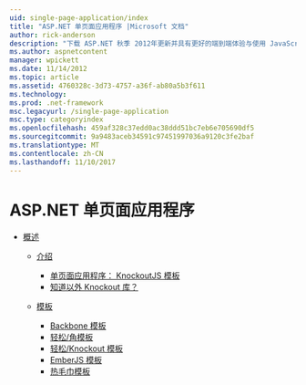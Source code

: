 ```yaml
---
uid: single-page-application/index
title: "ASP.NET 单页面应用程序 |Microsoft 文档"
author: rick-anderson
description: "下载 ASP.NET 秋季 2012年更新并具有更好的端到端体验与使用 JavaScrip 的重要客户端交互生成应用程序..."
ms.author: aspnetcontent
manager: wpickett
ms.date: 11/14/2012
ms.topic: article
ms.assetid: 4760328c-3d73-4757-a36f-ab80a5b3f611
ms.technology: 
ms.prod: .net-framework
msc.legacyurl: /single-page-application
msc.type: categoryindex
ms.openlocfilehash: 459af328c37edd0ac38ddd51bc7eb6e705690df5
ms.sourcegitcommit: 9a9483aceb34591c97451997036a9120c3fe2baf
ms.translationtype: MT
ms.contentlocale: zh-CN
ms.lasthandoff: 11/10/2017
---
```

<a name="aspnet-single-page-application"></a>ASP.NET 单页面应用程序
====================
- [概述](overview/index.md)

    - [介绍](overview/introduction/index.md)

        - [单页面应用程序： KnockoutJS 模板](overview/introduction/knockoutjs-template.md)
        - [知道以外 Knockout 库？](overview/introduction/other-libraries.md)
    - [模板](overview/templates/index.md)

        - [Backbone 模板](overview/templates/backbonejs-template.md)
        - [轻松/角模板](overview/templates/breezeangular-template.md)
        - [轻松/Knockout 模板](overview/templates/breezeknockout-template.md)
        - [EmberJS 模板](overview/templates/emberjs-template.md)
        - [热毛巾模板](overview/templates/hottowel-template.md)
